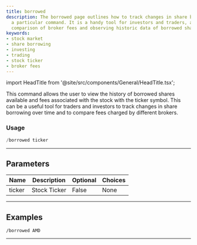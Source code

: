 ```yaml
---
title: borrowed
description: The borrowed page outlines how to track changes in share borrowing using
  a particular command. It is a handy tool for investors and traders, assisting with
  comparison of broker fees and observing historic data of borrowed shares.
keywords:
- stock market
- share borrowing
- investing
- trading
- stock ticker
- broker fees
---
```


import HeadTitle from '@site/src/components/General/HeadTitle.tsx';

<HeadTitle title="borrowed - Short_Data - Telegram - Reference | OpenBB Bot Docs" />

This command allows the user to view the history of borrowed shares available and fees associated with the stock with the ticker symbol. This can be a useful tool for traders and investors to track changes in share borrowing over time and to compare fees charged by different brokers.

### Usage

```python wordwrap
/borrowed ticker
```

---

## Parameters

| Name | Description | Optional | Choices |
| ---- | ----------- | -------- | ------- |
| ticker | Stock Ticker | False | None |


---

## Examples

```
/borrowed AMD
```
---
